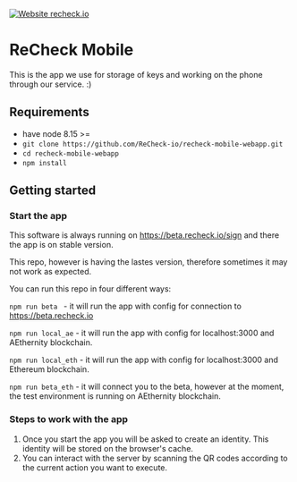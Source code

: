[![Website recheck.io](https://img.shields.io/badge/Website-recheck.io-brightgreen.svg)](https://recheck.io/)
# ReCheck Mobile
This is the app we use for storage of keys and working on the phone through our service. :)
  
## Requirements

- have node 8.15 >=
- ```git clone https://github.com/ReCheck-io/recheck-mobile-webapp.git```
- ```cd recheck-mobile-webapp```
- ``` npm install ```

## Getting started

### Start the app
This software is always running on https://beta.recheck.io/sign and there the app is on stable version. 

This repo, however is having the lastes version, therefore sometimes it may not work as expected. 

You can run this repo in four different ways: 

```npm run beta ``` - it will run the app with config for connection to https://beta.recheck.io

```npm run local_ae``` - it will run the app with config for localhost:3000 and AEthernity blockchain.

```npm run local_eth``` - it will run the app with config for localhost:3000 and Ethereum blockchain.


```npm run beta_eth``` - it will connect you to the beta, however at the moment, the test environment is running on AEthernity blockchain.

### Steps to work with the app 
1. Once you start the app you will be asked to create an identity. This identity will be stored on the browser's cache. 
2. You can interact with the server by scanning the QR codes according to the current action you want to execute. 
